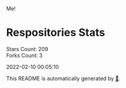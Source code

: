 Me!

# Respositories Stats
Stars Count: 209  
Forks Count: 3

2022-02-10 00:05:10  

This README is automatically generated by [🐰](https://github.com/rnitta/rnitta).
